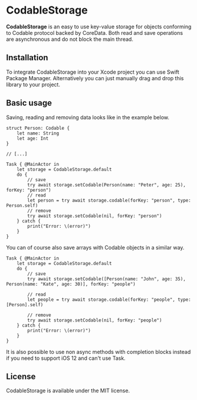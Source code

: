 # CodableStorage

**CodableStorage** is an easy to use key-value storage for objects conforming to Codable protocol backed by CoreData. Both read and save operations are asynchronous and do not block the main thread.

## Installation

To integrate CodableStorage into your Xcode project you can use Swift Package Manager. Alternatively you can just manually drag and drop this library to your project.

## Basic usage

Saving, reading and removing data looks like in the example below.

```
struct Person: Codable {
    let name: String
    let age: Int
}

// [...]

Task { @MainActor in
    let storage = CodableStorage.default
    do {
        // save
        try await storage.setCodable(Person(name: "Peter", age: 25), forKey: "person")
        // read
        let person = try await storage.codable(forKey: "person", type: Person.self)
        // remove
        try await storage.setCodable(nil, forKey: "person")
    } catch {
        print("Error: \(error)")
    }
}
```

You can of course also save arrays with Codable objects in a similar way.

```
Task { @MainActor in
    let storage = CodableStorage.default
    do {
        // save
        try await storage.setCodable([Person(name: "John", age: 35), Person(name: "Kate", age: 30)], forKey: "people")
        
        // read
        let people = try await storage.codable(forKey: "people", type: [Person].self)
        
        // remove
        try await storage.setCodable(nil, forKey: "people")
    } catch {
        print("Error: \(error)")
    }
}
```

It is also possible to use non async methods with completion blocks instead if you need to support iOS 12 and can't use Task.

## License

CodableStorage is available under the MIT license.

